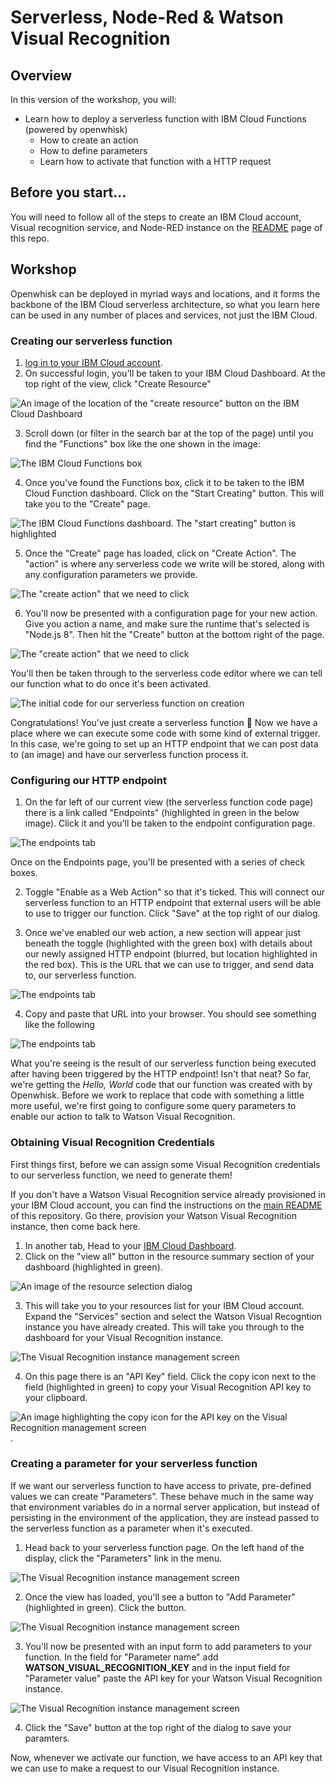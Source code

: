 # Serverless, Node-Red & Watson Visual Recognition

## Overview

In this version of the workshop, you will:

- Learn how to deploy a serverless function with IBM Cloud Functions (powered by openwhisk)
    - How to create an action
    - How to define parameters
    - Learn how to activate that function with a HTTP request

## Before you start...

You will need to follow all of the steps to create an IBM Cloud account, Visual recognition service, and Node-RED instance on the [README](../README.md) page of this repo.

## Workshop

Openwhisk can be deployed in myriad ways and locations, and it forms the backbone of the IBM Cloud serverless architecture, so what you learn here can be used in any number of places and services, not just the IBM Cloud.


### Creating our serverless function

1. [log in to your IBM Cloud account](https://cloud.ibm.com/login).
2. On successful login, you'll be taken to your IBM Cloud Dashboard. At the top right of the view, click "Create Resource"

![An image of the location of the "create resource" button on the IBM Cloud Dashboard](images/create-resource.png)

3. Scroll down (or filter in the search bar at the top of the page) until you find the "Functions" box like the one shown in the image:

![The IBM Cloud Functions box](images/functions-box.png)

4. Once you've found the Functions box, click it to be taken to the IBM Cloud Function dashboard. Click on the "Start Creating" button. This will take you to the "Create" page.

![The IBM Cloud Functions dashboard. The "start creating" button is highlighted](images/function-dashboard.png)

5. Once the "Create" page has loaded, click on "Create Action". The "action" is where any serverless code we write will be stored, along with any configuration parameters we provide.

![The "create action" that we need to click](images/create-action.png)

6. You'll now be presented with a configuration page for your new action. Give you action a name, and make sure the runtime that's selected is "Node.js 8". Then hit the "Create" button at the bottom right of the page.

![The "create action" that we need to click](images/create-action-page.png)

You'll then be taken through to the serverless code editor where we can tell our function what to do once it's been activated.

![The initial code for our serverless function on creation](images/serverless-code.png)

Congratulations! You've just create a serverless function 🎉 Now we have a place where we can execute some code with some kind of external trigger. In this case, we're going to set up an HTTP endpoint that we can post data to (an image) and have our serverless function process it.

### Configuring our HTTP endpoint

1. On the far left of our current view (the serverless function code page) there is a link called "Endpoints" (highlighted in green in the below image). Click it and you'll be taken to the endpoint configuration page.

![The endpoints tab](images/endpoints-link.png)

Once on the Endpoints page, you'll be presented with a series of check boxes.

2. Toggle "Enable as a Web Action" so that it's ticked. This will connect our serverless function to an HTTP endpoint that external users will be able to use to trigger our function. Click "Save" at the top right of our dialog.

3. Once we've enabled our web action, a new section will appear just beneath the toggle (highlighted with the green box) with details about our newly assigned HTTP endpoint (blurred, but location highlighted in the red box). This is the URL that we can use to trigger, and send data to, our serverless function.

![The endpoints tab](images/web-action-details.png)

4. Copy and paste that URL into your browser. You should see something like the following

![The endpoints tab](images/hello_world_function.png)

What you're seeing is the result of our serverless function being executed after having been triggered by the HTTP endpoint! Isn't that neat? So far, we're getting the _Hello, World_ code that our function was created with by Openwhisk. Before we work to replace that code with something a little more useful, we're first going to configure some query parameters to enable our action to talk to Watson Visual Recognition.

### Obtaining Visual Recognition Credentials

First things first, before we can assign some Visual Recognition credentials to our serverless function, we need to generate them!

If you don't have a Watson Visual Recognition service already provisioned in your IBM Cloud account, you can find the instructions on the [main README](../README.md) of this repository. Go there, provision your Watson Visual Recognition instance, then come back here.

1. In another tab, Head to your [IBM Cloud Dashboard](https://cloud.ibm.com).
2. Click on the "view all" button in the resource summary section of your dashboard (highlighted in green).

![An image of the resource selection dialog](images/resource-selection.png)

3. This will take you to your resources list for your IBM Cloud account. Expand the "Services" section and select the Watson Visual Recogntion instance you have already created. This will take you through to the dashboard for your Visual Recognition instance.

![The Visual Recognition instance management screen](images/visual-recognition-dashboard.png)

4. On this page there is an "API Key" field. Click the copy icon next to the field (highlighted in green) to copy your Visual Recognition API key to your clipboard.

![An image highlighting the copy icon for the API key on the Visual Recognition management screen](images/clipboard-copy-button.png).

### Creating a parameter for your serverless function

If we want our serverless function to have access to private, pre-defined values we can create "Parameters". These behave much in the same way that environment variables do in a normal server application, but instead of persisting in the environment of the application, they are instead passed to the serverless function as a parameter when it's executed.

1. Head back to your serverless function page. On the left hand of the display, click the "Parameters" link in the menu.

![The Visual Recognition instance management screen](images/parameters.png)

2. Once the view has loaded, you'll see a button to "Add Parameter" (highlighted in green). Click the button.

![The Visual Recognition instance management screen](images/add-parameter.png)

3. You'll now be presented with an input form to add parameters to your function. In the field for "Parameter name" add **WATSON_VISUAL_RECOGNITION_KEY** and in the input field for "Parameter value" paste the API key for your Watson Visual Recognition instance.

![The Visual Recognition instance management screen](images/parameter-form.png)

4. Click the "Save" button at the top right of the dialog to save your paramters.

Now, whenever we activate our function, we have access to an API key that we can use to make a request to our Visual Recognition instance. 